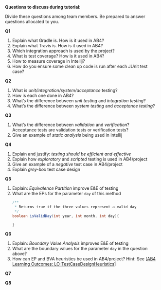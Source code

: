 **Questions to discuss during tutorial:**


Divide these questions among team members. Be prepared to answer questions allocated to you.

**Q1**
1. Explain what Gradle is. How is it used in AB4?
1. Explain what Travis is. How is it used in AB4?
1. Which integration approach is used by the project?
1. What is test coverage? How is it used in AB4?
1. How to measure coverage in Intellij?
1. How do you ensure some clean up code is run after each JUnit test case?

**Q2**
1. What is _unit/integration/system/acceptance_ testing?
1. How is each one done in AB4?
1. What’s the difference between _unit testing_ and _integration testing_?
1. What’s the difference between _system testing_ and _acceptance testing_?

**Q3**
1. What’s the difference between _validation_ and _verification_?<br>
   Acceptance tests are validation tests or verification tests?
1. Give an example of _static analysis_ being used in Intellij

**Q4**
1. Explain and justify: _testing should be efficient and effective_
1. Explain how _exploratory_ and _scripted_ testing is used in AB4/project
1. Give an example of a _negative_ test case in AB4/project
1. Explain _grey-box_ test case design

**Q5**
1. Explain: _Equivalence Partition_ improve E&E of testing
1. What are the EPs for the parameter `day` of this method
   ```java
   /**
    * Returns true if the three values represent a valid day
    */
   boolean isValidDay(int year, int month, int day){
   
   } 
   ```

**Q6**
1. Explain: _Boundary Value Analysis_ improves E&E of testing
1. What are the boundary values for the parameter `day` in the question above?
1. How can EP and BVA heuristics be used in AB4/project? Hint: See [[AB4 Learning Outcomes: LO-TestCaseDesignHeuristics]({{module_org}}/addressbook-level4/blob/master/docs/LearningOutcomes.adoc#apply-test-case-design-heuristics-code-lo-testcasedesignheuristics-code)]


**Q7**
<include src="../../book/combined/exercises/reviewCliAppCode.md" /><p/>

**Q8**

<div class="indented">
  <include src="../../book/testCaseDesign/combiningTestInputs/mix/q-testCasesForConsumeMethod.md" />
</div>
<br>
